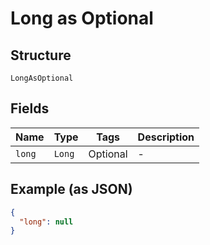 
# Long as Optional

## Structure

`LongAsOptional`

## Fields

| Name | Type | Tags | Description |
|  --- | --- | --- | --- |
| `long` | `Long` | Optional | - |

## Example (as JSON)

```json
{
  "long": null
}
```


